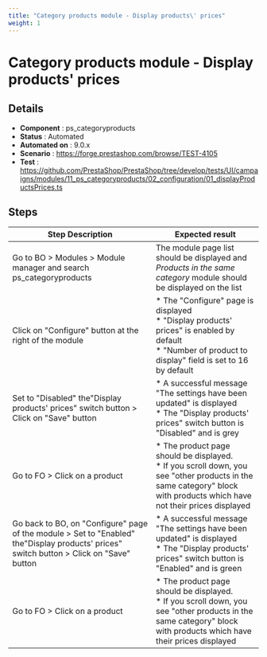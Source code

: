 ```yaml
---
title: "Category products module - Display products\' prices"
weight: 1
---
```


# Category products module - Display products\' prices
## Details
* **Component** : ps_categoryproducts
* **Status** : Automated
* **Automated on** : 9.0.x
* **Scenario** : https://forge.prestashop.com/browse/TEST-4105
* **Test** : https://github.com/PrestaShop/PrestaShop/tree/develop/tests/UI/campaigns/modules/11_ps_categoryproducts/02_configuration/01_displayProductsPrices.ts

## Steps
| Step Description | Expected result |
| ----- | ----- |
| Go to BO > Modules > Module manager and search ps_categoryproducts | The module page list should be displayed and *Products in the same category* module should be displayed on the list |
| Click on "Configure" button at the right of the module | * The "Configure" page is displayed<br> * "Display products' prices" is enabled by default<br> * "Number of product to display" field is set to 16 by default |
| Set to "Disabled" the"Display products' prices" switch button > Click on "Save" button | * A successful message "The settings have been updated" is displayed<br> * The "Display products' prices" switch button is "Disabled" and is grey |
| Go to FO > Click on a product | * The product page should be displayed.<br> * If you scroll down, you see "other products in the same category" block with products which have not their prices displayed |
| Go back to BO, on "Configure" page of the module > Set to "Enabled" the"Display products' prices" switch button > Click on "Save" button | * A successful message "The settings have been updated" is displayed<br> * The "Display products' prices" switch button is "Enabled" and is green |
| Go to FO > Click on a product | * The product page should be displayed.<br> * If you scroll down, you see "other products in the same category" block with products which have their prices displayed |

